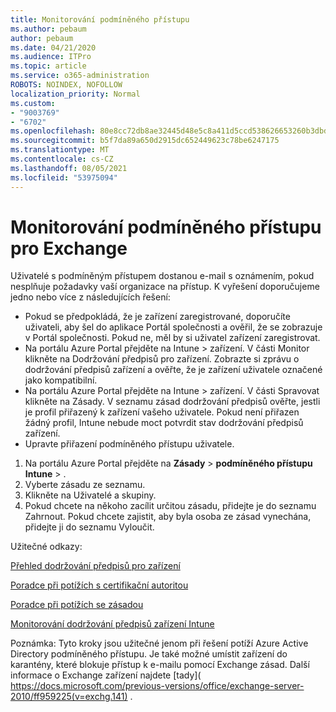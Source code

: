 ```yaml
---
title: Monitorování podmíněného přístupu
ms.author: pebaum
author: pebaum
ms.date: 04/21/2020
ms.audience: ITPro
ms.topic: article
ms.service: o365-administration
ROBOTS: NOINDEX, NOFOLLOW
localization_priority: Normal
ms.custom:
- "9003769"
- "6702"
ms.openlocfilehash: 80e8cc72db8ae32445d48e5c8a411d5ccd538626653260b3dbd28a247561e888
ms.sourcegitcommit: b5f7da89a650d2915dc652449623c78be6247175
ms.translationtype: MT
ms.contentlocale: cs-CZ
ms.lasthandoff: 08/05/2021
ms.locfileid: "53975094"
---
```

# <a name="monitoring-conditional-access-for-exchange"></a>Monitorování podmíněného přístupu pro Exchange

Uživatelé s podmíněným přístupem dostanou e-mail s oznámením, pokud nesplňuje požadavky vaší organizace na přístup. K vyřešení doporučujeme jedno nebo více z následujících řešení:

- Pokud se předpokládá, že je zařízení zaregistrované, doporučíte uživateli, aby šel do aplikace Portál společnosti a ověřil, že se zobrazuje v Portál společnosti. Pokud ne, měl by si uživatel zařízení zaregistrovat.
- Na portálu Azure Portal přejděte na Intune > zařízení. V části Monitor klikněte na Dodržování předpisů pro zařízení. Zobrazte si zprávu o dodržování předpisů zařízení a ověřte, že je zařízení uživatele označené jako kompatibilní.
- Na portálu Azure Portal přejděte na Intune > zařízení. V části Spravovat klikněte na Zásady. V seznamu zásad dodržování předpisů ověřte, jestli je profil přiřazený k zařízení vašeho uživatele. Pokud není přiřazen žádný profil, Intune nebude moct potvrdit stav dodržování předpisů zařízení.
- Upravte přiřazení podmíněného přístupu uživatele.

1. Na portálu Azure Portal přejděte na **Zásady**  >  **podmíněného přístupu Intune**  >  .
2. Vyberte zásadu ze seznamu.
3. Klikněte na Uživatelé a skupiny.
4. Pokud chcete na někoho zacílit určitou zásadu, přidejte je do seznamu Zahrnout. Pokud chcete zajistit, aby byla osoba ze zásad vynechána, přidejte ji do seznamu Vyloučit.

Užitečné odkazy:

[Přehled dodržování předpisů pro zařízení](https://docs.microsoft.com/intune/device-compliance-get-started)

[Poradce při potížích s certifikační autoritou](https://docs.microsoft.com/intune/troubleshoot-conditional-access)

[Poradce při potížích se zásadou](https://docs.microsoft.com/troubleshoot/mem/intune/troubleshoot-policies-in-microsoft-intune)

[Monitorování dodržování předpisů zařízení Intune](https://docs.microsoft.com/intune/compliance-policy-monitor)

Poznámka: Tyto kroky jsou užitečné jenom při řešení potíží Azure Active Directory podmíněného přístupu. Je také možné umístit zařízení do karantény, které blokuje přístup k e-mailu pomocí Exchange zásad. Další informace o Exchange zařízení najdete [tady]( https://docs.microsoft.com/previous-versions/office/exchange-server-2010/ff959225(v=exchg.141) .
